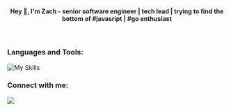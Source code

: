 
<h4 align="center">Hey 👋, I'm Zach - senior software engineer | tech lead | trying to find the bottom of #javasript | #go enthusiast</h4>
<br/>
<h3 align="left">Languages and Tools:</h3>
<img src="https://skillicons.dev/icons?i=js,ts,react,nextjs,aws,nodejs,bun,graphql,github,git,docker,go,nuxtjs,swift,vue,mongodb,electron" alt="My Skills" style="max-width: 100%;">

<h3 align="left">Connect with me:</h3>
<a href="https://linkedin.com/in/https://www.linkedin.com/feed/" target="blank">
<img src="https://skillicons.dev/icons?i=linkedin" style="max-width: 100%;">
</a>
